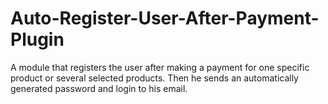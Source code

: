 # Auto-Register-User-After-Payment-Plugin


A module that registers the user after making a payment for one specific product or several selected products. Then he sends an automatically generated password and login to his email.
